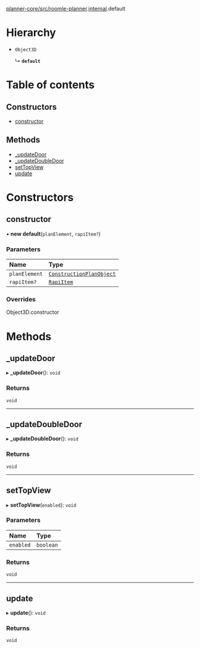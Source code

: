 [planner-core/src/roomle-planner](../modules/planner_core_src_roomle_planner.md).[internal](../modules/planner_core_src_roomle_planner._internal_.md).default

# Hierarchy

- `Object3D`

  ↳ **`default`**

# Table of contents

## Constructors

- [constructor](planner_core_src_roomle_planner._internal_.default-23.md#constructor)

## Methods

- [\_updateDoor](planner_core_src_roomle_planner._internal_.default-23.md#_updatedoor)
- [\_updateDoubleDoor](planner_core_src_roomle_planner._internal_.default-23.md#_updatedoubledoor)
- [setTopView](planner_core_src_roomle_planner._internal_.default-23.md#settopview)
- [update](planner_core_src_roomle_planner._internal_.default-23.md#update)

# Constructors

## constructor

• **new default**(`planElement`, `rapiItem?`)

### Parameters

| Name | Type |
| :------ | :------ |
| `planElement` | [`ConstructionPlanObject`](../interfaces/planner_core_src_roomle_planner._internal_.ConstructionPlanObject.md) |
| `rapiItem?` | [`RapiItem`](../interfaces/typings_rapi_types.RapiItem.md) |

### Overrides

Object3D.constructor

# Methods

## \_updateDoor

▸ **_updateDoor**(): `void`

### Returns

`void`

___

## \_updateDoubleDoor

▸ **_updateDoubleDoor**(): `void`

### Returns

`void`

___

## setTopView

▸ **setTopView**(`enabled`): `void`

### Parameters

| Name | Type |
| :------ | :------ |
| `enabled` | `boolean` |

### Returns

`void`

___

## update

▸ **update**(): `void`

### Returns

`void`
